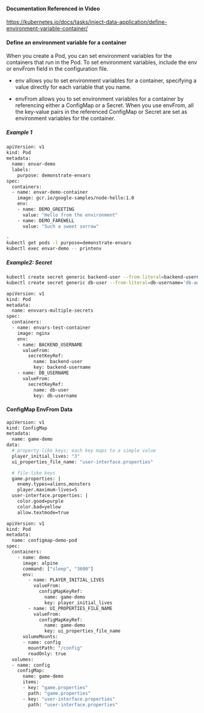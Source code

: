 #### Documentation Referenced in Video

https://kubernetes.io/docs/tasks/inject-data-application/define-environment-variable-container/

#### Define an environment variable for a container
When you create a Pod, you can set environment variables for the containers that run in the Pod. To set environment variables, include the env or envFrom field in the configuration file.

- env
allows you to set environment variables for a container, specifying a value directly for each variable that you name.

- envFrom
allows you to set environment variables for a container by referencing either a ConfigMap or a Secret.
When you use envFrom, all the key-value pairs in the referenced ConfigMap or Secret are set as environment variables for the container.

##### Example 1
```sh
apiVersion: v1
kind: Pod
metadata:
  name: envar-demo
  labels:
    purpose: demonstrate-envars
spec:
  containers:
  - name: envar-demo-container
    image: gcr.io/google-samples/node-hello:1.0
    env:
    - name: DEMO_GREETING
      value: "Hello from the environment"
    - name: DEMO_FAREWELL
      value: "Such a sweet sorrow"

- 
kubectl get pods -l purpose=demonstrate-envars
kubectl exec envar-demo -- printenv
```

##### Example2: Secret

```sh
kubectl create secret generic backend-user --from-literal=backend-username='backend-admin'
kubectl create secret generic db-user --from-literal=db-username='db-admin'

```
```sh
apiVersion: v1
kind: Pod
metadata:
  name: envvars-multiple-secrets
spec:
  containers:
  - name: envars-test-container
    image: nginx
    env:
    - name: BACKEND_USERNAME
      valueFrom:
        secretKeyRef:
          name: backend-user
          key: backend-username
    - name: DB_USERNAME
      valueFrom:
        secretKeyRef:
          name: db-user
          key: db-username
```


#### ConfigMap EnvFrom Data

```sh
apiVersion: v1
kind: ConfigMap
metadata:
  name: game-demo
data:
  # property-like keys; each key maps to a simple value
  player_initial_lives: "3"
  ui_properties_file_name: "user-interface.properties"

  # file-like keys
  game.properties: |
    enemy.types=aliens,monsters
    player.maximum-lives=5    
  user-interface.properties: |
    color.good=purple
    color.bad=yellow
    allow.textmode=true   
```
```sh
apiVersion: v1
kind: Pod
metadata:
  name: configmap-demo-pod
spec:
  containers:
    - name: demo
      image: alpine
      command: ["sleep", "3600"]
      env:
        - name: PLAYER_INITIAL_LIVES 
          valueFrom:
            configMapKeyRef:
              name: game-demo          
              key: player_initial_lives 
        - name: UI_PROPERTIES_FILE_NAME
          valueFrom:
            configMapKeyRef:
              name: game-demo
              key: ui_properties_file_name
      volumeMounts:
      - name: config
        mountPath: "/config"
        readOnly: true
  volumes:
  - name: config
    configMap:
      name: game-demo
      items:
      - key: "game.properties"
        path: "game.properties"
      - key: "user-interface.properties"
        path: "user-interface.properties"
```



